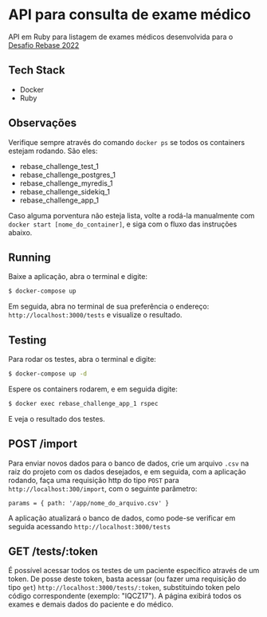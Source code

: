 # API para consulta de exame médico

API em Ruby para listagem de exames médicos desenvolvida para o [Desafio Rebase 2022](https://git.campuscode.com.br/core-team/rebase-challenge-2022)

## Tech Stack

* Docker
* Ruby

## Observações

Verifique sempre através do comando `docker ps` se todos os containers estejam rodando. São eles:

- rebase_challenge_test_1
- rebase_challenge_postgres_1
- rebase_challenge_myredis_1
- rebase_challenge_sidekiq_1
- rebase_challenge_app_1

Caso alguma porventura não esteja lista, volte a rodá-la manualmente com `docker start [nome_do_container]`, e siga com o fluxo das instruções abaixo.

## Running

Baixe a aplicação, abra o terminal e digite:

```bash
$ docker-compose up 
```
Em seguida, abra no terminal de sua preferência o endereço: `http://localhost:3000/tests` e visualize o resultado.

## Testing

Para rodar os testes, abra o terminal e digite:

```bash
$ docker-compose up -d
```

Espere os containers rodarem, e em seguida digite:

```bash
$ docker exec rebase_challenge_app_1 rspec
```

E veja o resultado dos testes.

## POST /import

Para enviar novos dados para o banco de dados, crie um arquivo `.csv` na raiz do projeto com os dados desejados, e em seguida, com a aplicação rodando, faça uma requisição http do tipo `POST` para `http://localhost:300/import`, com o seguinte parâmetro:

`params = { path: '/app/nome_do_arquivo.csv' }`

A aplicação atualizará o banco de dados, como pode-se verificar em seguida acessando `http://localhost:3000/tests`

## GET /tests/:token

É possível acessar todos os testes de um paciente específico através de um token. De posse deste token, basta acessar (ou fazer uma requisição do tipo `get`) `http://localhost:3000/tests/:token`, substituindo token pelo código correspondente (exemplo: "IQCZ17"). A página exibirá todos os exames e demais dados do paciente e do médico.

